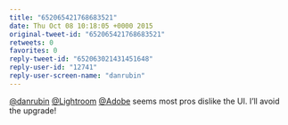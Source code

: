 ```yaml
---
title: "652065421768683521"
date: Thu Oct 08 10:18:05 +0000 2015
original-tweet-id: "652065421768683521"
retweets: 0
favorites: 0
reply-tweet-id: "652063021431451648"
reply-user-id: "12741"
reply-user-screen-name: "danrubin"
---
```

<a href="https://twitter.com/danrubin">@danrubin</a> <a href="https://twitter.com/Lightroom">@Lightroom</a> <a href="https://twitter.com/Adobe">@Adobe</a> seems most pros dislike the UI. I’ll avoid the upgrade!
